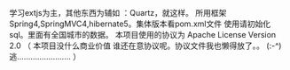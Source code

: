 学习extjs为主，其他东西为辅如 ：Quartz，就这样。
所用框架  Spring4,SpringMVC4,hibernate5。集体版本看pom.xml文件
使用请初始化sql。里面有全国城市的数据。
本项目使用的协议为 Apache License Version 2.0
（ 本项目没什么商业价值 谁还在意协议呢。协议文件我也懒得放了。。
               (:-^) 逃……………………  ）